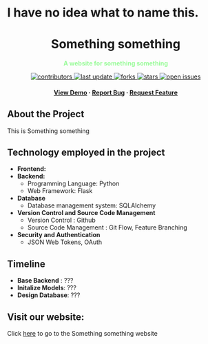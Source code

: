 # I have no idea what to name this.
<div align="center">
	<h1>Something something</h1>
	<p style = "color: palegreen;">
		<b>A website for something something </b>
	</p>
	<!-- Badges -->
	<p>
	<a href="https://github.com/VinhLL/titles-generator/graphs/contributors">
		<img src="https://img.shields.io/github/contributors/VinhLL/titles-generator" alt="contributors" />
	</a>
	<a href="">
		<img src="https://img.shields.io/github/last-commit/VinhLL/titles-generator" alt="last update" />
	</a>
	<a href="https://github.com/VinhLL/titles-generator/network/members">
		<img src="https://img.shields.io/github/forks/VinhLL/titles-generator" alt="forks" />
	</a>
	<a href="https://github.com/VinhLL/titles-generator/stargazers">
		<img src="https://img.shields.io/github/stars/VinhLL/titles-generator" alt="stars" />
	</a>
	<a href="https://github.com/VinhLL/titles-generator/issues/">
		<img src="https://img.shields.io/github/issues/VinhLL/titles-generator" alt="open issues" />
	</a>
	</p>
	
<h4>
	<a href="#">View Demo</a>
<span> · </span>
	<a href="https://github.comVinhLL/titles-generator/issues/">Report Bug</a>
<span> · </span>
	<a href="https://github.comVinhLL/titles-generator/issues/">Request Feature</a>
</h4>
</div>

## About the Project
<p>
		This is Something something

</p>

## Technology employed in the project
+ **Frontend:**
+ **Backend:**
	- Programming Language: Python
	- Web Framework: Flask
+ **Database**
	- Database management system: SQLAlchemy
+ **Version Control and Source Code Management**
	- Version Control : Github
	- Source Code Management : Git Flow, Feature Branching
+ **Security and Authentication**
	- JSON Web Tokens, OAuth

## Timeline
+ **Base Backend** : ???
+ **Initalize Models**: ???
+ **Design Database**: ???

## Visit our website:
Click [here]() to go to the Something something website

